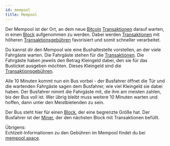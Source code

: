 ```yaml
---
id: mempool
title: Mempool
---
```


Der Mempool ist der Ort, an dem neue [Bitcoin](../b/bitcoin) [Transaktionen](../t/transaktion) darauf warten, in einen [Block](../b/block) aufgenommen zu werden. Dabei werden [Transaktionen](../t/transaktion) mit höheren [Transaktionsgebühren](../t/transaktionsgebuehr) favorisiert und somit schneller verarbeitet.

Du kannst dir den Mempool wie eine Bushaltestelle vorstellen, an der viele Fahrgäste warten. Die Fahrgäste stehen für die [Transaktionen](../t/transaktion). Die Fahrgäste haben jeweils den Betrag Kleingeld dabei, den sie für das Busticket ausgeben möchten. Dieses Kleingeld sind die [Transaktionsgebühren](../t/transaktionsgebuehr).

Alle 10 Minuten kommt nun ein Bus vorbei - der Busfahrer öffnet die Tür und die wartenden Fahrgäste sagen dem Busfahrer, wie viel Kleingeld sie dabei haben. Der Busfahrer nimmt die Fahrgäste mit, die ihm am meisten zahlen, bis der Bus voll ist. Wer übrig bleibt muss weitere 10 Minuten warten und hoffen, dann unter den Meistbietenden zu sein.

Der Bus steht hier für einen [Block](../b/block), der eine begrenzte Größe hat. Der Busfahrer ist der [Miner](../m/mining), der den nächsten Block mit Transaktionen befüllt.

Übrigens:  
Echtzeit-Informationen zu den Gebühren im Mempool findet du bei [mempool.space](https://mempool.space).
